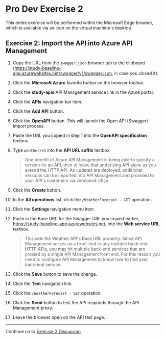 # Pro Dev Exercise 2

This entire exercise will be performed within the Microsoft Edge browser, which is available via an icon on the virtual machine's desktop.

## Exercise 2: Import the API into Azure API Management

1. Copy the URL from the `swagger.json` browser tab to the clipboard (https://study-baseline-app.azurewebsites.net/swagger/v1/swagger.json, in case you closed it).
1. Click the **Microsoft Azure** favorite button on the browser toolbar.
1. Click the **study-apis** API Management service link in the Azure portal.
1. Click the **APIs** navigation bar item.
1. Click the **Add API** button.
1. Click the **OpenAPI** button. This will launch the Open API (Swagger) import process.
1. Paste the URL you copied in step 1 into the **OpenAPI specification** textbox.
1. Type `weather/v1` into the **API URL suffix** textbox.

    > One benefit of Azure API Management is being able to specify a version for an API, then to leave that underlying API alone as you extend the HTTP API. As updates are deployed, additional versions can be imported into API Management and provided to your API's customers via versioned URLs.

1. Click the **Create** button.
1. In the **All operations** list, click the `/WeatherForecast - GET` operation.
1. Click the **Settings** navigation menu item.
1. Paste in the Base URL for the Swagger URL you copied earlier, https://study-baseline-app.azurewebsites.net, into the **Web service URL** textbox.

    > This sets the Weather API's Base URL property. Since API Management serves as a front-end to any multiple back-end HTTP APIs, you may hit multiple back-end services that are proxied by a single API Management front end. For this reason you need to configure API Management to know how to find your back-end service.

1. Click the **Save** button to save the change.
1. Click the **Test** navigation link.
1. Click the `/WeatherForecast - GET` operation.
1. Click the **Send** button to test the API responds through the API Management proxy.
1. Leave the browser open on the API test page.

---

Continue on to [Exercise 2 Discussion](exercise-2-discussion.md)